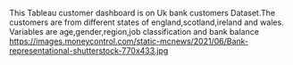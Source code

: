 This Tableau customer dashboard is on Uk bank customers Dataset.The customers are from different states of england,scotland,ireland and wales.
Variables are age,gender,region,job classification and bank balance
https://images.moneycontrol.com/static-mcnews/2021/06/Bank-representational-shutterstock-770x433.jpg
